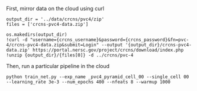 First, mirror data on the cloud using curl

```
output_dir = '../data/crcns/pvc4/zip'
files = ['crcns-pvc4-data.zip']

os.makedirs(output_dir)
!curl -d "username={crcns_username}&password={crcns_password}&fn=pvc-4/crcns-pvc4-data.zip&submit=Login" --output '{output_dir}/crcns-pvc4-data.zip' https://portal.nersc.gov/project/crcns/download/index.php
!unzip {output_dir}/{files[0]} -d ../crcns/pvc-4
```

Then, run a particular pipeline in the cloud

```
python train_net.py --exp_name _pvc4_pyramid_cell_00 --single_cell 00 --learning_rate 3e-3 --num_epochs 400 --nfeats 8 --warmup 1000


```